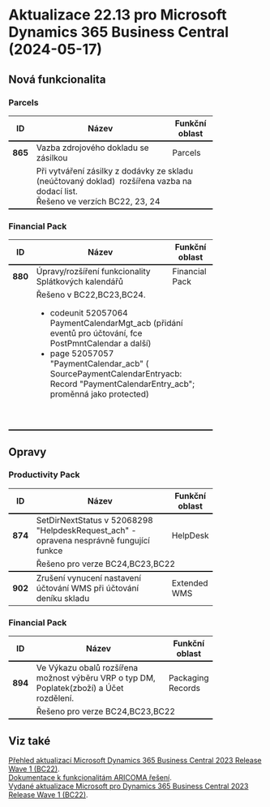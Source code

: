 ﻿# Aktualizace 22.13 pro Microsoft Dynamics 365 Business Central (2024-05-17)

## Nová funkcionalita

### Parcels
<table style="width:80%"><tr><th style="width:8%">ID</th><th style="width:70%">Název</th><th style="width:22%">Funkční oblast</th></tr>
<tr>
        <td style="border-top: 2px solid #000;"><b>865</b></td>
        <td style="border-top: 2px solid #000;">Vazba zdrojového dokladu se zásilkou</td>
        <td style="border-top: 2px solid #000;">Parcels</td>
        </tr><tr>
            <td style="border-bottom: 2px solid #000;"></td>
            <td style="border-bottom: 2px solid #000;" colspan="2"><span style="color:rgba(0, 0, 0, 0.9);display:inline !important;"><div style="box-sizing:border-box;">Při vytváření zásilky z dodávky ze skladu (neúčtovaný doklad)&nbsp; rozšířena vazba na dodací list.&nbsp; </div><div style="box-sizing:border-box;"><span style="font-weight:inherit;">Řešeno ve verzích BC22, 23, 24&nbsp;</span><br> </div></span></td>
            </tr> </table>

### Financial Pack
<table style="width:80%"><tr><th style="width:8%">ID</th><th style="width:70%">Název</th><th style="width:22%">Funkční oblast</th></tr>
<tr>
        <td style="border-top: 2px solid #000;"><b>880</b></td>
        <td style="border-top: 2px solid #000;">Úpravy/rozšíření funkcionality Splátkových kalendářů</td>
        <td style="border-top: 2px solid #000;">Financial Pack</td>
        </tr><tr>
            <td style="border-bottom: 2px solid #000;"></td>
            <td style="border-bottom: 2px solid #000;" colspan="2"><div>Řešeno v BC22,BC23,BC24. </div><div><div style="box-sizing:border-box;"><ul><li><span style="font-weight:inherit;">codeunit 52057064 PaymentCalendarMgt_acb (</span>přidání eventů pro účtování, fce PostPmntCalendar a další) </li><li>page 52057057 &quot;PaymentCalendar_acb&quot; ( SourcePaymentCalendarEntryacb: Record &quot;PaymentCalendarEntry_acb&quot;; proměnná jako&nbsp;<span style="font-weight:inherit;">protected)</span> </li> </ul> </div><br><br> </div></td>
            </tr> </table>

## Opravy

### Productivity Pack
<table style="width:80%"><tr><th style="width:8%">ID</th><th style="width:70%">Název</th><th style="width:22%">Funkční oblast</th></tr>
<tr>
        <td style="border-top: 2px solid #000;"><b>874</b></td>
        <td style="border-top: 2px solid #000;">SetDirNextStatus v 52068298 "HelpdeskRequest_ach" - opravena nesprávně fungující funkce</td>
        <td style="border-top: 2px solid #000;">HelpDesk</td>
        </tr><tr>
            <td style="border-bottom: 2px solid #000;"></td>
            <td style="border-bottom: 2px solid #000;" colspan="2"><div><span style="display:inline !important;">Řešeno pro verze BC24,BC23,BC22</span><br> </div></td>
            </tr><tr>
        <td style="border-top: 2px solid #000;"><b>902</b></td>
        <td style="border-top: 2px solid #000;">Zrušení vynucení nastavení účtování WMS při účtování deníku skladu</td>
        <td style="border-top: 2px solid #000;">Extended WMS</td>
        </tr> </table>

### Financial Pack
<table style="width:80%"><tr><th style="width:8%">ID</th><th style="width:70%">Název</th><th style="width:22%">Funkční oblast</th></tr>
<tr>
        <td style="border-top: 2px solid #000;"><b>894</b></td>
        <td style="border-top: 2px solid #000;">Ve Výkazu obalů rozšířena možnost výběru VRP o typ DM, Poplatek(zboží) a Účet rozdělení.</td>
        <td style="border-top: 2px solid #000;">Packaging Records</td>
        </tr><tr>
            <td style="border-bottom: 2px solid #000;"></td>
            <td style="border-bottom: 2px solid #000;" colspan="2"><div>Řešeno pro verze BC24,BC23,BC22 </div></td>
            </tr> </table>

## Viz také 

[Přehled aktualizací Microsoft Dynamics 365 Business Central 2023 Release Wave 1 (BC22)](Updates-bc22.md).  
[Dokumentace k funkcionalitám ARICOMA řešení](https://muj.autocont.cz/docs/cs-cz/dynamics365/business-central/AC-Solutions/ac-solutions.html).  
[Vydané aktualizace Microsoft pro Dynamics 365 Business Central 2023 Release Wave 1 (BC22)](https://support.microsoft.com/en-us/topic/released-updates-for-microsoft-dynamics-365-business-central-2023-release-wave-1-37e2d08e-6f61-4522-90ba-1cea59d8de51).  

